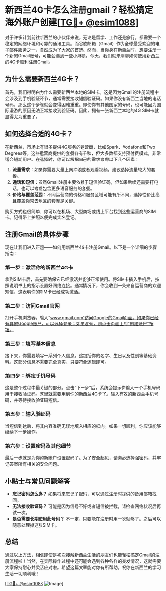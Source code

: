# 新西兰4G卡怎么注册gmail？轻松搞定海外账户创建[[TG💪+ @esim1088](https://t.me/s/esim1088)]

对于许多计划前往新西兰的小伙伴来说，无论是留学、工作还是旅行，都需要一个稳定的网络环境和可靠的通讯工具。而谷歌邮箱（Gmail）作为全球最受欢迎的电子邮件服务之一，自然成为了大家的首选。然而，当你身在新西兰时，想要注册一个新的Gmail账号，可能会遇到一些小麻烦。今天，我们就来聊聊如何使用新西兰的4G卡顺利注册Gmail。

## 为什么需要新西兰4G卡？

首先，我们得明白为什么需要新西兰本地的SIM卡。这是因为Gmail的注册流程中会涉及到手机验证环节，通常需要接收短信验证码。如果你没有新西兰当地的电话号码，那么这个步骤就会变得困难重重。即使你有其他国家的号码，也可能因为国际漫游的原因无法正常接收到验证码。因此，拥有一张新西兰本地的4G SIM卡就显得尤为重要了。

## 如何选择合适的4G卡？

在新西兰，市场上有很多提供4G服务的运营商，比如Spark、Vodafone和Two Degrees等。这些运营商提供的套餐各有千秋，但大多数都支持预付费模式，非常适合短期用户。在选择时，你可以根据自己的需求考虑以下几个因素：

1. **流量需求**：如果你需要大量上网冲浪或者观看视频，建议选择流量较大的套餐。
2. **通话和短信**：虽然Gmail注册主要依赖于短信验证码，但如果后续还需要打电话，也可以考虑包含更多语音服务的套餐。
3. **价格与覆盖范围**：不同运营商的价格和服务区域可能有所不同，选择性价比高且覆盖你常去地区的套餐是关键。

购买方式也很简单，你可以在机场、大型商场或线上平台找到这些运营商的SIM卡。记得带上护照以便完成实名登记。

## 注册Gmail的具体步骤

现在让我们进入正题——如何用新西兰4G卡注册Gmail。以下是一个详细的步骤指南：

### 第一步：激活你的新西兰4G卡

拿到SIM卡后，首先要确保它已经激活并能够正常使用。将SIM卡插入手机后，按照说明书上的指示设置好网络连接。通常情况下，你会收到一条来自运营商的欢迎短信，这表明你的SIM卡已经成功激活。

### 第二步：访问Gmail官网

打开手机浏览器，输入“www.gmail.com”访问Google的Gmail页面。如果你已经有其他Google账户，可以选择登录；如果没有，则点击页面上的“创建账户”按钮。

### 第三步：填写基本信息

接下来，你需要填写一系列个人信息。这包括你的名字、生日以及性别等基础资料。这部分信息不需要完全真实，只要符合逻辑即可。

### 第四步：绑定手机号码

这是整个过程中最关键的部分。点击“下一步”后，系统会提示你输入一个手机号码用于接收验证码。这里就需要用到你的新西兰4G卡了。输入有效的新西兰手机号码，并等待接收验证码短信。

### 第五步：输入验证码

当短信到达后，将其内容准确无误地填入相应的框内。如果一切顺利，你应该能够继续下一步操作。

### 第六步：设置密码及其他细节

最后一步就是为你的新账户设置密码了。为了安全起见，请务必选择强密码，并牢记答案所有相关的安全问题。

## 小贴士与常见问题解答

- **忘记密码怎么办？** 如果将来忘记了密码，可以通过注册时提供的备用邮箱找回。
- **无法接收验证码？** 可能是因为信号不好或者短信被拦截，请检查网络状况后再试一次。
- **是否需要长期使用此号码？** 不一定，只要能在注册时用一次就够了。之后可以随意处理掉这张SIM卡。

## 总结

通过以上方法，相信即使是初次接触新西兰生活的朋友们也能轻松搞定Gmail的注册流程啦！当然，在实际操作过程中还可能会遇到各种各样的突发情况，这就需要大家保持耐心并灵活应对啦。希望这篇文章能对你有所帮助，祝你在新西兰的学习生活一切顺利哦！

[[TG💪+ @esim1088](https://t.me/s/esim1088) ![Image](https://i.postimg.cc/4NQfJmqS/Snipaste-2025-05-13-00-14-12.png)]